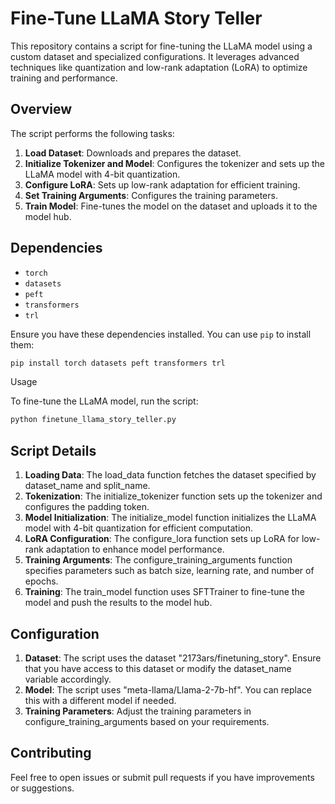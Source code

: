 
# Fine-Tune LLaMA Story Teller

This repository contains a script for fine-tuning the LLaMA model using a custom dataset and specialized configurations. It leverages advanced techniques like quantization and low-rank adaptation (LoRA) to optimize training and performance.

## Overview

The script performs the following tasks:
1. **Load Dataset**: Downloads and prepares the dataset.
2. **Initialize Tokenizer and Model**: Configures the tokenizer and sets up the LLaMA model with 4-bit quantization.
3. **Configure LoRA**: Sets up low-rank adaptation for efficient training.
4. **Set Training Arguments**: Configures the training parameters.
5. **Train Model**: Fine-tunes the model on the dataset and uploads it to the model hub.

## Dependencies

- `torch`
- `datasets`
- `peft`
- `transformers`
- `trl`

Ensure you have these dependencies installed. You can use `pip` to install them:

```bash
pip install torch datasets peft transformers trl
```

Usage

To fine-tune the LLaMA model, run the script:

```bash
python finetune_llama_story_teller.py
```

## Script Details
1. **Loading Data**: The load_data function fetches the dataset specified by dataset_name and split_name.
2. **Tokenization**: The initialize_tokenizer function sets up the tokenizer and configures the padding token.
3. **Model Initialization**: The initialize_model function initializes the LLaMA model with 4-bit quantization for efficient computation.
4. **LoRA Configuration**: The configure_lora function sets up LoRA for low-rank adaptation to enhance model performance.
5. **Training Arguments**: The configure_training_arguments function specifies parameters such as batch size, learning rate, and number of epochs.
6. **Training**: The train_model function uses SFTTrainer to fine-tune the model and push the results to the model hub.

## Configuration

1. **Dataset**: The script uses the dataset "2173ars/finetuning_story". Ensure that you have access to this dataset or modify the dataset_name variable accordingly.
2. **Model**: The script uses "meta-llama/Llama-2-7b-hf". You can replace this with a different model if needed.
3. **Training Parameters**: Adjust the training parameters in configure_training_arguments based on your requirements.

## Contributing

Feel free to open issues or submit pull requests if you have improvements or suggestions.

